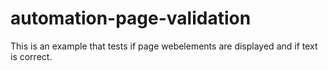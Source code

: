 # automation-page-validation

This is an example that tests if page webelements are displayed and if text is correct.
